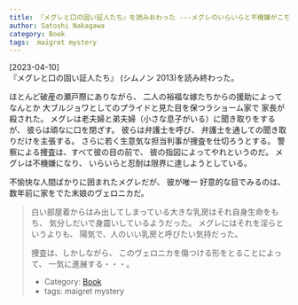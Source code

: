 ```yaml
---
title: 『メグレと口の固い証人たち』を読みおわった ---メグレのいらいらと不機嫌がこちらにまで伝染してくる
author: Satoshi Nakagawa
category: Book
tags:  maigret mystery
---
```


[2023-04-10]  
 『メグレと口の固い証人たち』
(シムノン 2013)を読み終わった。

 ほとんど破産の瀬戸際にありながら、
二人の裕福な嫁たちからの援助によってなんとか
大ブルジョワとしてのプライドと見た目を保つラショーム家で
家長が殺された。
メグレは老夫婦と弟夫婦（小さな息子がいる）に聞き取りをするが、
彼らは頑なに口を閉ざす。
彼らは弁護士を呼び、
弁護士を通しての聞き取りだけを主張する。
さらに若く生意気な担当判事が捜査を仕切ろうとする。
警察による捜査は、すべて彼の目の前で、
彼の指図によってやれというのだ。
メグレは不機嫌になり、
いらいらと忍耐は限界に達しようとしている。

 不愉快な人間ばかりに囲まれたメグレだが、
彼が唯一 好意的な目でみるのは、
数年前に家をでた末娘のヴェロニカだ。

<BLOCKQUOTE>
白い部屋着からはみ出してしまっている大きな乳房はそれ自身生命をもち、
気分しだいで身震いしているようだった。
メグレにはそれを淫らというよりも、
陽気で、人のいい乳房と呼びたい気持だった。
</BLOCKQOUTE>

 捜査は、しかしながら、
このヴェロニカを傷つける形をとることによって、
一気に進展する・・・。

- Category: [Book](/categories.html#Book)
- tags:  maigret mystery
